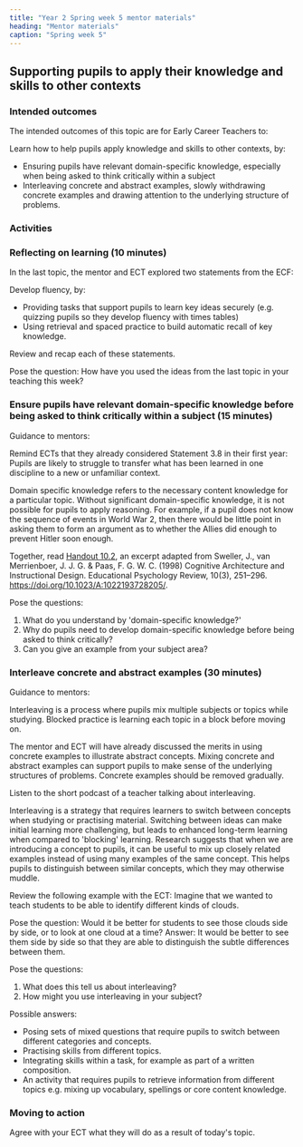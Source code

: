```yaml
---
title: "Year 2 Spring week 5 mentor materials"
heading: "Mentor materials"
caption: "Spring week 5"
---
```


## Supporting pupils to apply their knowledge and skills to other contexts

### Intended outcomes

The intended outcomes of this topic are for Early Career Teachers to:

Learn how to help pupils apply knowledge and skills to other contexts, by:

- Ensuring pupils have relevant domain-specific knowledge, especially when being asked to think critically within a subject
- Interleaving concrete and abstract examples, slowly withdrawing concrete examples and drawing attention to the underlying structure of problems.

### Activities

### Reflecting on learning (10 minutes)

In the last topic, the mentor and ECT explored two statements from the ECF:

Develop fluency, by:

- Providing tasks that support pupils to learn key ideas securely (e.g. quizzing pupils so they develop fluency with times tables)
- Using retrieval and spaced practice to build automatic recall of key knowledge.

Review and recap each of these statements.

Pose the question: How have you used the ideas from the last topic in your teaching this week?

### Ensure pupils have relevant domain-specific knowledge before being asked to think critically within a subject (15 minutes)

Guidance to mentors:

Remind ECTs that they already considered Statement 3.8 in their first year: Pupils are likely to struggle to transfer what has been learned in one discipline to a new or unfamiliar context.

Domain specific knowledge refers to the necessary content knowledge for a particular topic. Without significant domain-specific knowledge, it is not possible for pupils to apply reasoning. For example, if a pupil does not know the sequence of events in World War 2, then there would be little point in asking them to form an argument as to whether the Allies did enough to prevent Hitler soon enough.

Together, read [Handout 10.2](/assets/materials/edt-Block-10-mentor-handout-10.2.pdf), an excerpt adapted from Sweller, J., van Merrienboer, J. J. G. & Paas, F. G. W. C. (1998) Cognitive Architecture and Instructional Design. Educational Psychology Review, 10(3), 251–296. https://doi.org/10.1023/A:1022193728205/.

Pose the questions:

1. What do you understand by 'domain-specific knowledge?'
2. Why do pupils need to develop domain-specific knowledge before being asked to think critically?
3. Can you give an example from your subject area?

### Interleave concrete and abstract examples (30 minutes)

Guidance to mentors:

Interleaving is a process where pupils mix multiple subjects or topics while studying. Blocked practice is learning each topic in a block before moving on.

The mentor and ECT will have already discussed the merits in using concrete examples to illustrate abstract concepts. Mixing concrete and abstract examples can support pupils to make sense of the underlying structures of problems. Concrete examples should be removed gradually.

Listen to the short podcast of a teacher talking about interleaving.

Interleaving is a strategy that requires learners to switch between concepts when studying or practising material. Switching between ideas can make initial learning more challenging, but leads to enhanced long-term learning when compared to 'blocking' learning. Research suggests that when we are introducing a concept to pupils, it can be useful to mix up closely related examples instead of using many examples of the same concept. This helps pupils to distinguish between similar concepts, which they may otherwise muddle.

Review the following example with the ECT: Imagine that we wanted to teach students to be able to identify different kinds of clouds.

Pose the question: Would it be better for students to see those clouds side by side, or to look at one cloud at a time?
Answer: It would be better to see them side by side so that they are able to distinguish the subtle differences between them.

Pose the questions:

1. What does this tell us about interleaving?
2. How might you use interleaving in your subject?

Possible answers:

- Posing sets of mixed questions that require pupils to switch between different categories and concepts.
- Practising skills from different topics.
- Integrating skills within a task, for example as part of a written composition.
- An activity that requires pupils to retrieve information from different topics e.g. mixing up vocabulary, spellings or core content knowledge.

### Moving to action

Agree with your ECT what they will do as a result of today's topic.
